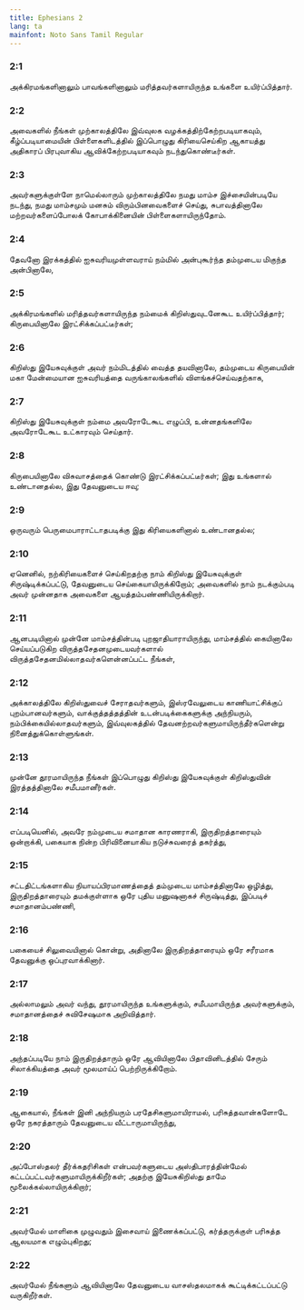 ```yaml
---
title: Ephesians 2
lang: ta
mainfont: Noto Sans Tamil Regular
---
```


###  2:1

அக்கிரமங்களினாலும் பாவங்களினாலும் மரித்தவர்களாயிருந்த உங்களை உயிர்ப்பித்தார்.

###  2:2

அவைகளில் நீங்கள் முற்காலத்திலே இவ்வுலக வழக்கத்திற்கேற்றபடியாகவும், கீழ்ப்படியாமையின் பிள்ளைகளிடத்தில் இப்பொழுது கிரியைசெய்கிற ஆகாயத்து அதிகாரப் பிரபுவாகிய ஆவிக்கேற்றபடியாகவும் நடந்துகொண்டீர்கள்.

###  2:3

அவர்களுக்குள்ளே நாமெல்லாரும் முற்காலத்திலே நமது மாம்ச இச்சையின்படியே நடந்து, நமது மாம்சமும் மனசும் விரும்பினவைகளைச் செய்து, சுபாவத்தினாலே மற்றவர்களைப்போலக் கோபாக்கினையின் பிள்ளைகளாயிருந்தோம்.

###  2:4

தேவனோ இரக்கத்தில் ஐசுவரியமுள்ளவராய் நம்மில் அன்புகூர்ந்த தம்முடைய மிகுந்த அன்பினாலே,

###  2:5

அக்கிரமங்களில் மரித்தவர்களாயிருந்த நம்மைக் கிறிஸ்துவுடனேகூட உயிர்ப்பித்தார்; கிருபையினாலே இரட்சிக்கப்பட்டீர்கள்;

###  2:6

கிறிஸ்து இயேசுவுக்குள் அவர் நம்மிடத்தில் வைத்த தயவினாலே, தம்முடைய கிருபையின் மகா மேன்மையான ஐசுவரியத்தை வருங்காலங்களில் விளங்கச்செய்வதற்காக,

###  2:7

கிறிஸ்து இயேசுவுக்குள் நம்மை அவரோடேகூட எழுப்பி, உன்னதங்களிலே அவரோடேகூட உட்காரவும் செய்தார்.

###  2:8

கிருபையினாலே விசுவாசத்தைக் கொண்டு இரட்சிக்கப்பட்டீர்கள்; இது உங்களால் உண்டானதல்ல, இது தேவனுடைய ஈவு;

###  2:9

ஒருவரும் பெருமைபாராட்டாதபடிக்கு இது கிரியைகளினால் உண்டானதல்ல;

###  2:10

ஏனெனில், நற்கிரியைகளைச் செய்கிறதற்கு நாம் கிறிஸ்து இயேசுவுக்குள் சிருஷ்டிக்கப்பட்டு, தேவனுடைய செய்கையாயிருக்கிறோம்; அவைகளில் நாம் நடக்கும்படி அவர் முன்னதாக அவைகளை ஆயத்தம்பண்ணியிருக்கிறார்.

###  2:11

ஆனபடியினால் முன்னே மாம்சத்தின்படி புறஜாதியாராயிருந்து, மாம்சத்தில் கையினாலே செய்யப்படுகிற விருத்தசேதனமுடையவர்களால் விருத்தசேதனமில்லாதவர்களென்னப்பட்ட நீங்கள்,

###  2:12

அக்காலத்திலே கிறிஸ்துவைச் சேராதவர்களும், இஸ்ரவேலுடைய காணியாட்சிக்குப் புறம்பானவர்களும், வாக்குத்தத்தத்தின் உடன்படிக்கைகளுக்கு அந்நியரும், நம்பிக்கையில்லாதவர்களும், இவ்வுலகத்தில் தேவனற்றவர்களுமாயிருந்தீர்களென்று நினைத்துக்கொள்ளுங்கள்.

###  2:13

முன்னே தூரமாயிருந்த நீங்கள் இப்பொழுது கிறிஸ்து இயேசுவுக்குள் கிறிஸ்துவின் இரத்தத்தினாலே சமீபமானீர்கள்.

###  2:14

எப்படியெனில், அவரே நம்முடைய சமாதான காரணராகி, இருதிறத்தாரையும் ஒன்றாக்கி, பகையாக நின்ற பிரிவினையாகிய நடுச்சுவரைத் தகர்த்து,

###  2:15

சட்டதிட்டங்களாகிய நியாயப்பிரமாணத்தைத் தம்முடைய மாம்சத்தினாலே ஒழித்து, இருதிறத்தாரையும் தமக்குள்ளாக ஒரே புதிய மனுஷனாகச் சிருஷ்டித்து, இப்படிச் சமாதானம்பண்ணி,

###  2:16

பகையைச் சிலுவையினால் கொன்று, அதினாலே இருதிறத்தாரையும் ஒரே சரீரமாக தேவனுக்கு ஒப்புரவாக்கினார்.

###  2:17

அல்லாமலும் அவர் வந்து, தூரமாயிருந்த உங்களுக்கும், சமீபமாயிருந்த அவர்களுக்கும், சமாதானத்தைச் சுவிசேஷமாக அறிவித்தார்.

###  2:18

அந்தப்படியே நாம் இருதிறத்தாரும் ஒரே ஆவியினாலே பிதாவினிடத்தில் சேரும் சிலாக்கியத்தை அவர் மூலமாய்ப் பெற்றிருக்கிறோம்.

###  2:19

ஆகையால், நீங்கள் இனி அந்நியரும் பரதேசிகளுமாயிராமல், பரிசுத்தவான்களோடே ஒரே நகரத்தாரும் தேவனுடைய வீட்டாருமாயிருந்து,

###  2:20

அப்போஸ்தலர் தீர்க்கதரிசிகள் என்பவர்களுடைய அஸ்திபாரத்தின்மேல் கட்டப்பட்டவர்களுமாயிருக்கிறீர்கள்; அதற்கு இயேசுகிறிஸ்து தாமே மூலைக்கல்லாயிருக்கிறார்;

###  2:21

அவர்மேல் மாளிகை முழுவதும் இசைவாய் இணைக்கப்பட்டு, கர்த்தருக்குள் பரிசுத்த ஆலயமாக எழும்புகிறது;

###  2:22

அவர்மேல் நீங்களும் ஆவியினாலே தேவனுடைய வாசஸ்தலமாகக் கூட்டிக்கட்டப்பட்டு வருகிறீர்கள்.

